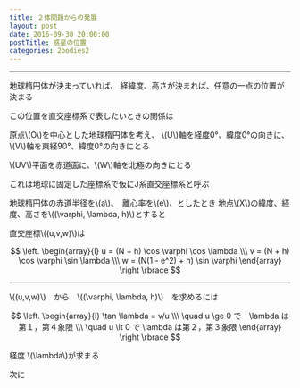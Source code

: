 ```yaml
---
title: ２体問題からの発展
layout: post
date: 2016-09-30 20:00:00
postTitle: 惑星の位置
categories: 2bodies2
---
```


-------

地球楕円体が決まっていれば、
経緯度、高さが決まれば、任意の一点の位置が決まる

この位置を直交座標系で表したいときの関係は

原点\\(O\\)を中心とした地球楕円体を考え、
\\(U\\)軸を経度0°、緯度0°の向きに、\\(V\\)軸を東経90°、緯度0°の向きにとる

\\(UV\\)平面を赤道面に、\\(W\\)軸を北極の向きにとる

これは地球に固定した座標系で仮にJ系直交座標系と呼ぶ

地球楕円体の赤道半径を\\(a\\)、　離心率を\\(e\\)、としたとき
地点\\(X\\)の緯度、経度、高さを\\((\varphi, \lambda, h)\\)とすると

直交座標\\((u,v,w)\\)は

$$
\left.
\begin{array}{l}
u = (N + h) \cos \varphi \cos \lambda \\\
v = (N + h) \cos \varphi \sin \lambda \\\
w = (N(1 - e^2) + h) \sin \varphi
\end{array}
\right
\rbrace
$$

-------

\\((u,v,w)\\)　から　\\((\varphi, \lambda, h)\\)　を求めるには

$$
\left.
\begin{array}{l}
\tan \lambda = v/u \\\
\quad u \ge 0 で　\lambda は第１，第４象限 \\\
\quad u \lt 0 で \lambda は第２，第３象限
\end{array}
\right
\rbrace
$$

経度 \\(\lambda\\)が求まる

次に









<script src="//code.jquery.com/jquery-1.11.3.js"></script>
<script src="{{site.url}}/js/three.js"></script>
<script src="{{site.url}}/js/celestial-calc.js"></script>
<script src="https://dl.dropboxusercontent.com/u/3587259/Code/Threejs/OrbitControls.js"></script>
<script src="http://d3js.org/d3.v3.js"></script>
<script src="{{site.url}}/js/d3draws.js"></script>
<script type="text/javascript" src="http://cdn.mathjax.org/mathjax/latest/MathJax.js?config=TeX-AMS-MML_SVG"></script>
<script src="https://cdn.rawgit.com/google/code-prettify/master/loader/run_prettify.js?skin=sons-of-obsidian"></script>
<script type="text/javascript">
var $window = $(window)
  // make code pretty
  $('pre').addClass('prettyprint');
  $('pre').css({"background":"#111",
                 "font-size":"1.05em",
                    "border":"0px"}
                );
  $('code').css({"font-size":"1.05em","color":"#f00"});
  $('canvas').css({"background":"#fff"});


</script>